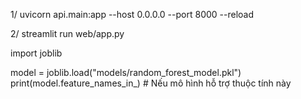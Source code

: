 

1/ uvicorn api.main:app --host 0.0.0.0 --port 8000 --reload

2/ streamlit run web/app.py

import joblib

model = joblib.load("models/random_forest_model.pkl")
print(model.feature_names_in_)  # Nếu mô hình hỗ trợ thuộc tính này
